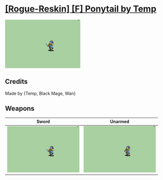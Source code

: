 # [\[Rogue-Reskin\] \[F\] Ponytail by Temp](./)

<img src="./1.%20Sword/Sword_000.png" alt="[Rogue-Reskin] [F] Ponytail by Temp standing" />

## Credits

Made by {Temp, Black Mage, Wan}

## Weapons


|Sword |Unarmed |
|  :---: | :---: |
| <img alt="Sword animation" src="./1.%20Sword/Sword.gif" /> | <img alt="Unarmed animation" src="./8.%20Unarmed/Unarmed.gif" /> |
